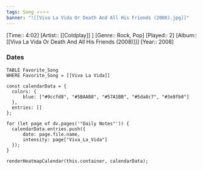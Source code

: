 ```yaml
---
tags: Song ⭐⭐⭐⭐ 
banner: "![[Viva La Vida Or Death And All His Friends (2008).jpg]]"
---
```

[Time:: 4:02]
[Artist:: [[Coldplay]] ]
[Genre:: Rock, Pop]
[Played:: 2]
[Album:: [[Viva La Vida Or Death And All His Friends (2008)]]]
[Year:: 2008]
### Dates
````dataview
TABLE Favorite_Song
WHERE Favorite_Song = [[Viva La Vida]]
````

  ```dataviewjs
const calendarData = { 
	colors: { 
		blue: ["#9ccfd8", "#5BAAB8", "#57A1BB", "#5da8c7", "#3e8fb0"] 
	}, 
	entries: [] 
}; 

for (let page of dv.pages('"Daily Notes"')) { 
	calendarData.entries.push({ 
		date: page.file.name, 
		intensity: page["Viva_La_Vida"]
	}); 
} 

renderHeatmapCalendar(this.container, calendarData);
```
